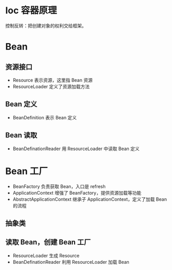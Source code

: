 # Ioc 容器原理

控制反转：把创建对象的权利交给框架。

# Bean

## 资源接口

- Resource 表示资源，这里指 Bean 资源
- ResourceLoader 定义了资源加载方法

## Bean 定义

- BeanDefinition 表示 Bean 定义

## Bean 读取

- BeanDefinationReader 用 ResourceLoader 中读取 Bean 定义 

# Bean 工厂

- BeanFactory 负责获取 Bean，入口是 refresh
- ApplicationContext 增强了 BeanFactory，提供资源加载等功能
- AbstractApplicationContext 继承子 ApplicationContext，定义了加载 Bean 的流程


## 抽象类


## 读取 Bean，创建 Bean 工厂

- ResourceLoader 生成 Resource
- BeanDefinationReader 利用 ResourceLoader 加载 Bean
